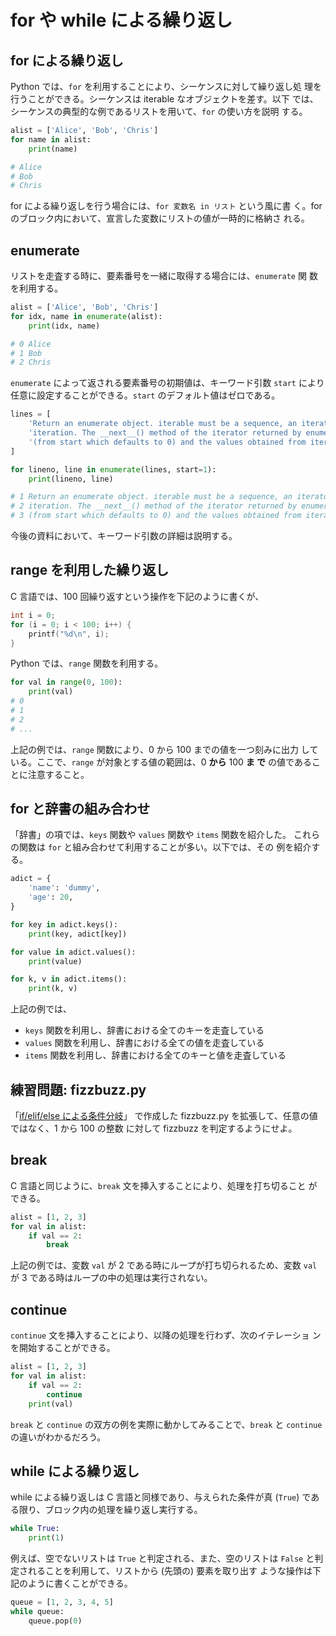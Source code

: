 # for や while による繰り返し
## for による繰り返し

Python では、`for` を利用することにより、シーケンスに対して繰り返し処
理を行うことができる。シーケンスは iterable なオブジェクトを差す。以下
では、シーケンスの典型的な例であるリストを用いて、`for` の使い方を説明
する。

```python
alist = ['Alice', 'Bob', 'Chris']
for name in alist:
    print(name)

# Alice
# Bob
# Chris
```

for による繰り返しを行う場合には、`for 変数名 in リスト` という風に書
く。for のブロック内において、宣言した変数にリストの値が一時的に格納さ
れる。

## enumerate 

リストを走査する時に、要素番号を一緒に取得する場合には、`enumerate` 関
数を利用する。

```python
alist = ['Alice', 'Bob', 'Chris']
for idx, name in enumerate(alist):
    print(idx, name)

# 0 Alice
# 1 Bob
# 2 Chris
```

`enumerate` によって返される要素番号の初期値は、キーワード引数 `start`
により任意に設定することができる。`start` のデフォルト値はゼロである。

```python
lines = [
    'Return an enumerate object. iterable must be a sequence, an iterator, or some other object which supports',
    'iteration. The __next__() method of the iterator returned by enumerate() returns a tuple containing a count',
    '(from start which defaults to 0) and the values obtained from iterating over iterable.',
]

for lineno, line in enumerate(lines, start=1):
    print(lineno, line)

# 1 Return an enumerate object. iterable must be a sequence, an iterator, or some other object which supports
# 2 iteration. The __next__() method of the iterator returned by enumerate() returns a tuple containing a count
# 3 (from start which defaults to 0) and the values obtained from iterating over iterable.
```

今後の資料において、キーワード引数の詳細は説明する。

## range を利用した繰り返し

C 言語では、100 回繰り返すという操作を下記のように書くが、

```c
int i = 0;
for (i = 0; i < 100; i++) {
    printf("%d\n", i);
}
```

Python では、`range` 関数を利用する。

```python
for val in range(0, 100):
    print(val)
# 0
# 1
# 2
# ...
```

上記の例では、`range` 関数により、0 から 100 までの値を一つ刻みに出力
している。ここで、`range` が対象とする値の範囲は、0 **から** 100 **ま
で** の値であることに注意すること。

## for と辞書の組み合わせ

「辞書」の項では、`keys` 関数や `values` 関数や `items` 関数を紹介した。
これらの関数は `for` と組み合わせて利用することが多い。以下では、その
例を紹介する。

```python
adict = {
    'name': 'dummy',
    'age': 20,
}

for key in adict.keys():
    print(key, adict[key])

for value in adict.values():
    print(value)

for k, v in adict.items():
    print(k, v)
```

上記の例では、

- `keys` 関数を利用し、辞書における全てのキーを走査している
- `values` 関数を利用し、辞書における全ての値を走査している
- `items` 関数を利用し、辞書における全てのキーと値を走査している

## 練習問題: fizzbuzz.py

「[if/elif/else による条件分岐](https://github.com/r-nakamura/python-workshop/blob/master/if-elif-else.md)」
で作成した fizzbuzz.py を拡張して、任意の値ではなく、1 から 100 の整数
に対して fizzbuzz を判定するようにせよ。

## break

C 言語と同じように、`break` 文を挿入することにより、処理を打ち切ること
ができる。

```python
alist = [1, 2, 3]
for val in alist:
    if val == 2:
        break
```

上記の例では、変数 `val` が 2 である時にループが打ち切られるため、変数
`val` が 3 である時はループの中の処理は実行されない。

## continue

`continue` 文を挿入することにより、以降の処理を行わず、次のイテレーショ
ンを開始することができる。

```python
alist = [1, 2, 3]
for val in alist:
    if val == 2:
        continue
    print(val)
```

`break` と `continue` の双方の例を実際に動かしてみることで、`break` と
`continue` の違いがわかるだろう。

## while による繰り返し

while による繰り返しは C 言語と同様であり、与えられた条件が真 (`True`)
である限り、ブロック内の処理を繰り返し実行する。

```python
while True:
    print(1)
```

例えば、空でないリストは `True` と判定される、また、空のリストは
`False` と判定されることを利用して、リストから (先頭の) 要素を取り出す
ような操作は下記のように書くことができる。

```python
queue = [1, 2, 3, 4, 5]
while queue:
    queue.pop(0)
```